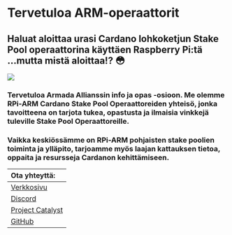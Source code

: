# Tervetuloa ARM-operaattorit

## Haluat aloittaa urasi Cardano lohkoketjun Stake Pool operaattorina käyttäen Raspberry Pi:tä ...mutta mistä aloittaa!?  😳

![](.gitbook/assets/download-6-.jpeg)

### Tervetuloa Armada Allianssin info ja opas -osioon. Me olemme RPi-ARM Cardano Stake Pool Operaattoreiden yhteisö, jonka tavoitteena on tarjota tukea, opastusta ja ilmaisia vinkkejä tuleville Stake Pool Operaattoreille.

### Vaikka keskiössämme on RPi-ARM pohjaisten stake poolien toiminta ja ylläpito, tarjoamme myös laajan kattauksen tietoa, oppaita ja resursseja Cardanon kehittämiseen.

| Ota yhteyttä:                                                                                          |
|:------------------------------------------------------------------------------------------------------ |
| [Verkkosivu](https://armada-alliance.com)                                                              |
| [Discord](https://discord.com/invite/EEcB8eb2)                                                         |
| [Project Catalyst ](https://cardano.ideascale.com/a/dtd/ARMing-Cardano/340480-48088#idea-tab-comments) |
| [GitHub](https://github.com/armada-alliance)                                                           |

